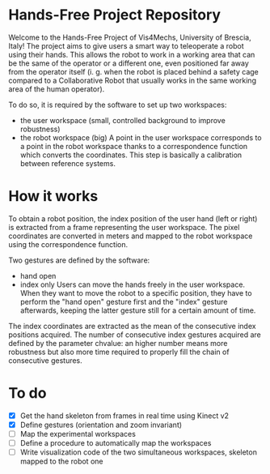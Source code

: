 # Hands-Free Project Repository
Welcome to the Hands-Free Project of Vis4Mechs, University of Brescia, Italy!
The project aims to give users a smart way to teleoperate a robot using their hands. This allows the robot to work in a working area that can be the same of the operator or a different one, even positioned far away from the operator itself (i. g. when the robot is placed behind a safety cage compared to a Collaborative Robot that usually works in the same working area of the human operator).

To do so, it is required by the software to set up two workspaces:
- the user workspace (small, controlled background to improve robustness)
- the robot workspace (big)
A point in the user workspace corresponds to a point in the robot workspace thanks to a correspondence function which converts the coordinates. This step is basically a calibration between reference systems.

# How it works
To obtain a robot position, the index position of the user hand (left or right) is extracted from a frame representing the user workspace. The pixel coordinates are converted in meters and mapped to the robot workspace using the correspondence function.

Two gestures are defined by the software:
- hand open
- index only
Users can move the hands freely in the user workspace. When they want to move the robot to a specific position, they have to perform the "hand open" gesture first and the "index" gesture afterwards, keeping the latter gesture still for a certain amount of time.

The index coordinates are extracted as the mean of the consecutive index positions acquired. The number of consecutive index gestures acquired are defined by the parameter chvalue: an higher number means more robustness but also more time required to properly fill the chain of consecutive gestures.

# To do
- [x] Get the hand skeleton from frames in real time using Kinect v2
- [x] Define gestures (orientation and zoom invariant)
- [ ] Map the experimental workspaces
- [ ] Define a procedure to automatically map the workspaces
- [ ] Write visualization code of the two simultaneous workspaces, skeleton mapped to the robot one
